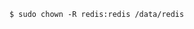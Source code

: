 <!-- usedin: [ _includes/_inlines/Databases/common/database-backup/database-backups_note-v1.md] -->


```
$ sudo chown -R redis:redis /data/redis 
```
